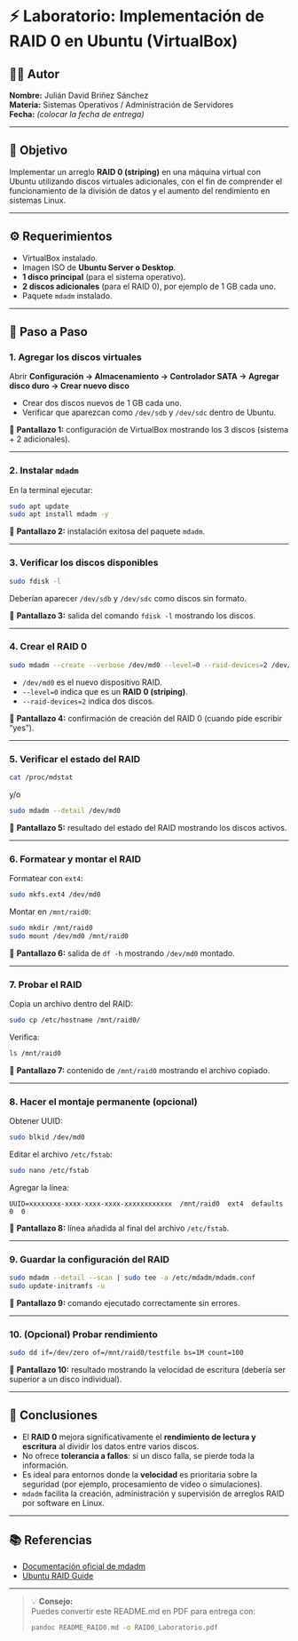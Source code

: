 # ⚡ Laboratorio: Implementación de RAID 0 en Ubuntu (VirtualBox)

## 👨‍💻 Autor
**Nombre:** Julián David Briñez Sánchez  
**Materia:** Sistemas Operativos / Administración de Servidores  
**Fecha:** _(colocar la fecha de entrega)_  

---

## 🧠 Objetivo
Implementar un arreglo **RAID 0 (striping)** en una máquina virtual con Ubuntu utilizando discos virtuales adicionales, con el fin de comprender el funcionamiento de la división de datos y el aumento del rendimiento en sistemas Linux.

---

## ⚙️ Requerimientos

- VirtualBox instalado.
- Imagen ISO de **Ubuntu Server o Desktop**.
- **1 disco principal** (para el sistema operativo).
- **2 discos adicionales** (para el RAID 0), por ejemplo de 1 GB cada uno.
- Paquete `mdadm` instalado.

---

## 🧾 Paso a Paso

### 1. Agregar los discos virtuales

Abrir **Configuración → Almacenamiento → Controlador SATA → Agregar disco duro → Crear nuevo disco**  
- Crear dos discos nuevos de 1 GB cada uno.  
- Verificar que aparezcan como `/dev/sdb` y `/dev/sdc` dentro de Ubuntu.

📸 **Pantallazo 1:** configuración de VirtualBox mostrando los 3 discos (sistema + 2 adicionales).

---

### 2. Instalar `mdadm`

En la terminal ejecutar:

```bash
sudo apt update
sudo apt install mdadm -y
```

📸 **Pantallazo 2:** instalación exitosa del paquete `mdadm`.

---

### 3. Verificar los discos disponibles

```bash
sudo fdisk -l
```

Deberían aparecer `/dev/sdb` y `/dev/sdc` como discos sin formato.

📸 **Pantallazo 3:** salida del comando `fdisk -l` mostrando los discos.

---

### 4. Crear el RAID 0

```bash
sudo mdadm --create --verbose /dev/md0 --level=0 --raid-devices=2 /dev/sdb /dev/sdc
```

- `/dev/md0` es el nuevo dispositivo RAID.
- `--level=0` indica que es un **RAID 0 (striping)**.
- `--raid-devices=2` indica dos discos.

📸 **Pantallazo 4:** confirmación de creación del RAID 0 (cuando pide escribir “yes”).

---

### 5. Verificar el estado del RAID

```bash
cat /proc/mdstat
```

y/o

```bash
sudo mdadm --detail /dev/md0
```

📸 **Pantallazo 5:** resultado del estado del RAID mostrando los discos activos.

---

### 6. Formatear y montar el RAID

Formatear con `ext4`:
```bash
sudo mkfs.ext4 /dev/md0
```

Montar en `/mnt/raid0`:
```bash
sudo mkdir /mnt/raid0
sudo mount /dev/md0 /mnt/raid0
```

📸 **Pantallazo 6:** salida de `df -h` mostrando `/dev/md0` montado.

---

### 7. Probar el RAID

Copia un archivo dentro del RAID:
```bash
sudo cp /etc/hostname /mnt/raid0/
```

Verifica:
```bash
ls /mnt/raid0
```

📸 **Pantallazo 7:** contenido de `/mnt/raid0` mostrando el archivo copiado.

---

### 8. Hacer el montaje permanente (opcional)

Obtener UUID:
```bash
sudo blkid /dev/md0
```

Editar el archivo `/etc/fstab`:
```bash
sudo nano /etc/fstab
```

Agregar la línea:
```
UUID=xxxxxxxx-xxxx-xxxx-xxxx-xxxxxxxxxxxx  /mnt/raid0  ext4  defaults  0  0
```

📸 **Pantallazo 8:** línea añadida al final del archivo `/etc/fstab`.

---

### 9. Guardar la configuración del RAID

```bash
sudo mdadm --detail --scan | sudo tee -a /etc/mdadm/mdadm.conf
sudo update-initramfs -u
```

📸 **Pantallazo 9:** comando ejecutado correctamente sin errores.

---

### 10. (Opcional) Probar rendimiento

```bash
sudo dd if=/dev/zero of=/mnt/raid0/testfile bs=1M count=100
```

📸 **Pantallazo 10:** resultado mostrando la velocidad de escritura (debería ser superior a un disco individual).

---

## 🧾 Conclusiones

- El **RAID 0** mejora significativamente el **rendimiento de lectura y escritura** al dividir los datos entre varios discos.  
- No ofrece **tolerancia a fallos**: si un disco falla, se pierde toda la información.  
- Es ideal para entornos donde la **velocidad** es prioritaria sobre la seguridad (por ejemplo, procesamiento de video o simulaciones).  
- `mdadm` facilita la creación, administración y supervisión de arreglos RAID por software en Linux.

---

## 📚 Referencias

- [Documentación oficial de mdadm](https://man7.org/linux/man-pages/man8/mdadm.8.html)
- [Ubuntu RAID Guide](https://help.ubuntu.com/community/Installation/SoftwareRAID)

---

> 💡 **Consejo:**  
> Puedes convertir este README.md en PDF para entrega con:
> ```bash
> pandoc README_RAID0.md -o RAID0_Laboratorio.pdf
> ```
